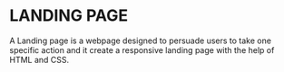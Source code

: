 # LANDING PAGE
A Landing page is a webpage designed to persuade users to take one specific action and it create a responsive landing page with the help of HTML and CSS.

